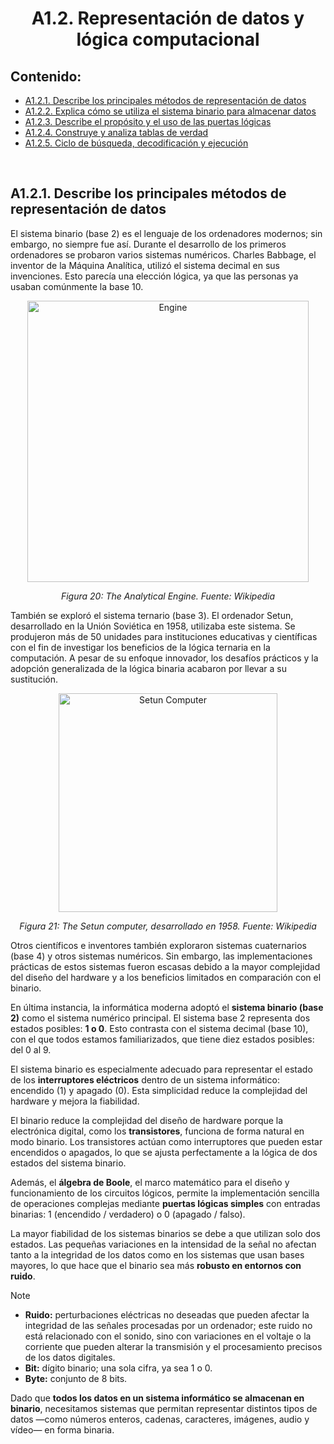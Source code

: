 <h1 align="center">A1.2. Representación de datos y lógica computacional
<div align="center">

</div>

## Contenido:

- [A1.2.1. Describe los principales métodos de representación de datos](#A121-describe-los-principales-métodos-de-representación-de-datos)  
- [A1.2.2. Explica cómo se utiliza el sistema binario para almacenar datos](#A122-explica-cómo-se-utiliza-el-sistema-binario-para-almacenar-datos)
- [A1.2.3. Describe el propósito y el uso de las puertas lógicas](#A123-describe-el-propósito-y-el-uso-de-las-puertas-lógicas)
- [A1.2.4. Construye y analiza tablas de verdad](#A124-construye-y-analiza-tablas-de-verdad) 
- [A1.2.5. Ciclo de búsqueda, decodificación y ejecución](#A125-construye-diagramas-lógicos) 

<br>

## A1.2.1. Describe los principales métodos de representación de datos

El sistema binario (base 2) es el lenguaje de los ordenadores modernos; sin embargo, no siempre fue así. Durante el desarrollo de los primeros ordenadores se probaron varios sistemas numéricos. Charles Babbage, el inventor de la Máquina Analítica, utilizó el sistema decimal en sus invenciones. Esto parecía una elección lógica, ya que las personas ya usaban comúnmente la base 10.

  <div style="text-align: center;">
    <img src="https://github.com/victordomgs/PD_CS_INSSabadell25-27/blob/main/A1.%20Fundamentos%20de%20la%20inform%C3%A1tica/images/Figura%2020.%20The%20analytical%20engine.jpg" alt="Engine" width="450" height="auto"/>
    <p><em>Figura 20: The Analytical Engine. Fuente: Wikipedia</em></p>
  </div>

También se exploró el sistema ternario (base 3). El ordenador Setun, desarrollado en la Unión Soviética en 1958, utilizaba este sistema. Se produjeron más de 50 unidades para instituciones educativas y científicas con el fin de investigar los beneficios de la lógica ternaria en la computación. A pesar de su enfoque innovador, los desafíos prácticos y la adopción generalizada de la lógica binaria acabaron por llevar a su sustitución.

  <div style="text-align: center;">
    <img src="https://github.com/victordomgs/PD_CS_INSSabadell25-27/blob/main/A1.%20Fundamentos%20de%20la%20inform%C3%A1tica/images/Figura%2021.%20The%20Setun%20Computer%2C%20desarrollado%20en%201958.png" alt="Setun Computer" width="350" height="auto"/>
    <p><em>Figura 21: The Setun computer, desarrollado en 1958. Fuente: Wikipedia</em></p>
  </div>

Otros científicos e inventores también exploraron sistemas cuaternarios (base 4) y otros sistemas numéricos. Sin embargo, las implementaciones prácticas de estos sistemas fueron escasas debido a la mayor complejidad del diseño del hardware y a los beneficios limitados en comparación con el binario.

En última instancia, la informática moderna adoptó el **sistema binario (base 2)** como el sistema numérico principal. El sistema base 2 representa dos estados posibles: **1 o 0**. Esto contrasta con el sistema decimal (base 10), con el que todos estamos familiarizados, que tiene diez estados posibles: del 0 al 9.

El sistema binario es especialmente adecuado para representar el estado de los **interruptores eléctricos** dentro de un sistema informático: encendido (1) y apagado (0). Esta simplicidad reduce la complejidad del hardware y mejora la fiabilidad.

El binario reduce la complejidad del diseño de hardware porque la electrónica digital, como los **transistores**, funciona de forma natural en modo binario. Los transistores actúan como interruptores que pueden estar encendidos o apagados, lo que se ajusta perfectamente a la lógica de dos estados del sistema binario.

Además, el **álgebra de Boole**, el marco matemático para el diseño y funcionamiento de los circuitos lógicos, permite la implementación sencilla de operaciones complejas mediante **puertas lógicas simples** con entradas binarias: 1 (encendido / verdadero) o 0 (apagado / falso).

La mayor fiabilidad de los sistemas binarios se debe a que utilizan solo dos estados. Las pequeñas variaciones en la intensidad de la señal no afectan tanto a la integridad de los datos como en los sistemas que usan bases mayores, lo que hace que el binario sea más **robusto en entornos con ruido**.

> [!NOTE]  
> - **Ruido:** perturbaciones eléctricas no deseadas que pueden afectar la integridad de las señales procesadas por un ordenador; este ruido no está relacionado con el sonido, sino con variaciones en el voltaje o la corriente que pueden alterar la transmisión y el procesamiento precisos de los datos digitales.
> - **Bit:** dígito binario; una sola cifra, ya sea 1 o 0.
> - **Byte:** conjunto de 8 bits.

Dado que **todos los datos en un sistema informático se almacenan en binario**, necesitamos sistemas que permitan representar distintos tipos de datos —como números enteros, cadenas, caracteres, imágenes, audio y vídeo— en forma binaria.

